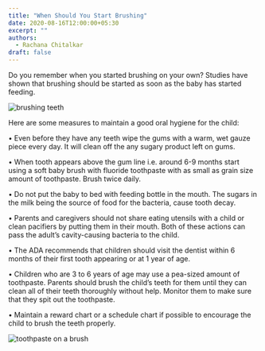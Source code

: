 ```yaml
---
title: "When Should You Start Brushing"
date: 2020-08-16T12:00:00+05:30
excerpt: ""
authors:
  - Rachana Chitalkar
draft: false
---
```


Do you remember when you started brushing on your own?
Studies have shown that brushing should be started as soon as the baby has started feeding.

![brushing teeth](https://www.wikihow.com/images/thumb/5/5e/Teach-Kids-to-Brush-Their-Teeth-Step-1.jpg/aid5959388-v4-400px-Teach-Kids-to-Brush-Their-Teeth-Step-1.jpg)

Here are some measures to maintain a good oral hygiene for the child:

• Even before they have any teeth wipe the gums with a warm, wet gauze piece every day. It will clean off the any sugary product left on gums.

• When tooth appears above the gum line i.e. around 6-9 months start using a soft baby brush with fluoride toothpaste with as small as grain size amount of toothpaste. Brush twice daily.

• Do not put the baby to bed with feeding bottle in the mouth. The sugars in the milk being the source of food for the bacteria, cause tooth decay.

• Parents and caregivers should not share eating utensils with a child or clean pacifiers by putting them in their mouth. Both of these actions can pass the adult’s cavity-causing bacteria to the child.

• The ADA recommends that children should visit the dentist within 6 months of their first tooth appearing or at 1 year of age.

• Children who are 3 to 6 years of age may use a pea-sized amount of toothpaste. Parents should brush the child’s teeth for them until they can clean all of their teeth thoroughly without help. Monitor them to make sure that they spit out the toothpaste.

• Maintain a reward chart or a schedule chart if possible to encourage the child to brush the teeth properly.

![toothpaste on a brush](https://qph.fs.quoracdn.net/main-qimg-68feb6eadcb9cea7edc87c50ee443791.webp)

